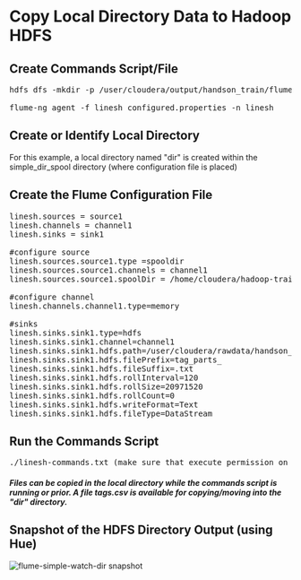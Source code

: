 # Copy Local Directory Data to Hadoop HDFS

## Create Commands Script/File
<pre>
hdfs dfs -mkdir -p /user/cloudera/output/handson_train/flume/simple_watch_dir

flume-ng agent -f linesh_configured.properties -n linesh
</pre>

## Create or Identify Local Directory

For this example, a local directory named "dir" is created within the simple_dir_spool directory (where configuration file is placed)

## Create the Flume Configuration File
<pre>
linesh.sources = source1
linesh.channels = channel1
linesh.sinks = sink1 

#configure source
linesh.sources.source1.type =spooldir
linesh.sources.source1.channels = channel1
linesh.sources.source1.spoolDir = /home/cloudera/hadoop-training-projects/flume/simple_dir_spool/dir

#configure channel
linesh.channels.channel1.type=memory

#sinks
linesh.sinks.sink1.type=hdfs
linesh.sinks.sink1.channel=channel1
linesh.sinks.sink1.hdfs.path=/user/cloudera/rawdata/handson_train/flume/simple_watch_dir
linesh.sinks.sink1.hdfs.filePrefix=tag_parts_
linesh.sinks.sink1.hdfs.fileSuffix=.txt
linesh.sinks.sink1.hdfs.rollInterval=120
linesh.sinks.sink1.hdfs.rollSize=20971520
linesh.sinks.sink1.hdfs.rollCount=0
linesh.sinks.sink1.hdfs.writeFormat=Text
linesh.sinks.sink1.hdfs.fileType=DataStream
</pre>

## Run the Commands Script
<pre>
./linesh-commands.txt (make sure that execute permission on this commands script/file is provided)
</pre>

#### <i>Files can be copied in the local directory while the commands script is running or prior. A file tags.csv is available for copying/moving into the "dir" directory.</i>

## Snapshot of the HDFS Directory Output (using Hue)
![flume-simple-watch-dir snapshot](https://cloud.githubusercontent.com/assets/19809692/26755640/424e6998-485f-11e7-8461-3d48335b2004.JPG)

